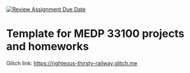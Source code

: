 [![Review Assignment Due Date](https://classroom.github.com/assets/deadline-readme-button-22041afd0340ce965d47ae6ef1cefeee28c7c493a6346c4f15d667ab976d596c.svg)](https://classroom.github.com/a/zPEbIGCW)
# Template for MEDP 33100 projects and homeworks
Glitch link: https://righteous-thirsty-railway.glitch.me
